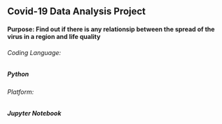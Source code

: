 ## Covid-19 Data Analysis Project

#### Purpose: **Find out if there is any relationsip between the spread of the virus in a region and life quality**

###### Coding Language:
##### Python
###### Platform:
##### Jupyter Notebook
